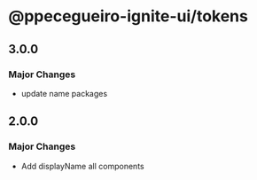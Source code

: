# @ppecegueiro-ignite-ui/tokens

## 3.0.0

### Major Changes

- update name packages

## 2.0.0

### Major Changes

- Add displayName all components
